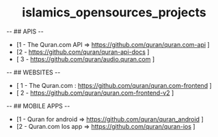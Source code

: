 # <center>islamics_opensources_projects</center> 

-- ## APIS --
- [1 - The Quran.com API => https://github.com/quran/quran.com-api ]
- [2 - https://github.com/quran/quran-api-docs  ]
- [ 3 - https://github.com/quran/audio.quran.com ] 

-- ## WEBSITES -- 
- [ 1 - The Quran.com : https://github.com/quran/quran.com-frontend ]
- [ 2 - https://github.com/quran/quran.com-frontend-v2 ]

-- ## MOBILE APPS --
- [1 - Quran for android => https://github.com/quran/quran_android  ]
- [2 - Quran.com Ios app =>  https://github.com/quran/quran-ios ]
